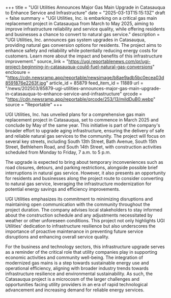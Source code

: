 +++
title = "UGI Utilities Announces Major Gas Main Upgrade in Catasauqua to Enhance Service and Infrastructure"
date = "2025-03-13T15:15:13Z"
draft = false
summary = "UGI Utilities, Inc. is embarking on a critical gas main replacement project in Catasauqua from March to May 2025, aiming to improve infrastructure reliability and service quality, while offering residents and businesses a chance to convert to natural gas service."
description = "UGI Utilities, Inc. announces gas system upgrades in Catasauqua, providing natural gas conversion options for residents. The project aims to enhance safety and reliability while potentially reducing energy costs for customers. Learn more about the impact and benefits of this infrastructure improvement."
source_link = "https://ugi.reportablenews.com/pr/ugi-project-beginning-in-catasauqua-could-fuel-natural-gas-conversions"
enclosure = "https://cdn.newsramp.app/reportable/newsimage/b8ae9adb5bc0ecea03d8591876e2263f.jpg"
article_id = 85879
feed_item_id = 11889
url = "/news/202503/85879-ugi-utilities-announces-major-gas-main-upgrade-in-catasauqua-to-enhance-service-and-infrastructure"
qrcode = "https://cdn.newsramp.app/reportable/qrcode/253/13/mildDuB0.webp"
source = "Reportable"
+++

<p>UGI Utilities, Inc. has unveiled plans for a comprehensive gas main replacement project in Catasauqua, set to commence in March 2025 and conclude by May of the same year. This initiative is part of the company's broader effort to upgrade aging infrastructure, ensuring the delivery of safe and reliable natural gas services to the community. The project will focus on several key streets, including South 13th Street, Bath Avenue, South 15th Street, Bethlehem Road, and South 14th Street, with construction activities scheduled from Monday to Friday, 7 a.m. to 5 p.m.</p><p>The upgrade is expected to bring about temporary inconveniences such as road closures, detours, and parking restrictions, alongside possible brief interruptions in natural gas service. However, it also presents an opportunity for residents and businesses along the project route to consider converting to natural gas service, leveraging the infrastructure modernization for potential energy savings and efficiency improvements.</p><p>UGI Utilities emphasizes its commitment to minimizing disruptions and maintaining open communication with the community throughout the project duration. The company advises local stakeholders to stay informed about the construction schedule and any adjustments necessitated by weather or other unforeseen conditions. This project not only highlights UGI Utilities' dedication to infrastructure resilience but also underscores the importance of proactive maintenance in preventing future service disruptions and enhancing overall service quality.</p><p>For the business and technology sectors, this infrastructure upgrade serves as a reminder of the critical role that utility companies play in supporting economic activities and community well-being. The integration of modernized gas mains is a step towards sustainable energy use and operational efficiency, aligning with broader industry trends towards infrastructure resilience and environmental sustainability. As such, the Catasauqua project is a microcosm of the larger challenges and opportunities facing utility providers in an era of rapid technological advancement and increasing demand for reliable energy services.</p>